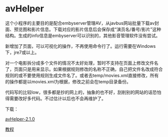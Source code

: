 # avHelper
这个小程序的主要目的是配合embyserver管理AV，从javbus网站批量下载av封面、预览图和影片信息。下载对应的影片信息后会保存成“演员名/番号/影片”这种结构。生成的info信息是embyserver可以识别的，其他影音管理软件没有尝试。

新增加了页面，可以可视化的操作，不再使用命令行了。运行需要在Windows下，jre7或以上。

对一个电影拆分成多个文件的情况不太好处理，暂时不支持在页面上修改文件名了，页面只是用来显示。如果根据规则修改的名称不正确，自己把文件名改成符合规则的或不要使用规则生成文件名了。或者去temp/movies.xml直接修改，所有的操作都是以movies.xml为根据，修改之前会在temp目录备份。

代码写的比较low，很多都是抄的网上的，抽象的也不好，刮削别的网站的话恐怕得需要改好多代码。不过估计以后也不会再维护了。

下载：

[avHelper-2.1.0](https://github.com/shuaigeadou/avHelper/blob/master/%E7%89%88%E6%9C%AC/avHelper-2.1.0.zip?raw=true)

[教程](https://github.com/shuaigeadou/avHelper/blob/master/%E6%95%99%E7%A8%8B%EF%BC%88%E5%90%AB%E6%9C%89%E6%88%90%E4%BA%BA%E7%94%BB%E9%9D%A2%EF%BC%8C%E8%AF%B7%E7%A1%AE%E8%AE%A4%E5%B7%B2%E6%BB%A118%E5%B2%81%EF%BC%89.zip?raw=true)
